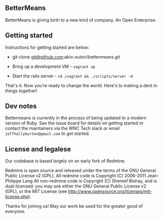 BetterMeans
-----------

BetterMeans is giving birth to a new kind of company. An Open Enterprise.

Getting started
---------------

Instructions for getting started are below:

* git clone git@github.com:akio-outori/bettermeans.git

* Bring up a development VM - `vagrant up`

* Start the rails server - `cd /vagrant && ./scripts/server -d`

That's it. Now you're ready to change the world. Here's to making a dent in things together!

Dev notes
---------

Bettermeans is currently in the process of being updated to a modern version of Ruby.  See the issue board for details on getting started or contact the maintainers via the WNC Tech slack or
email `jeffhallyburton@gmail.com` to get started.

License and legalese
--------------------

Our codebase is based largely on an early fork of Redmine.

Redmine is open source and released under the terms of the GNU General Public License v2 (GPL).
All redmine code is Copyright (C) 2006-2011  Jean-Philippe Lang
All non-redmine code is Copyright (C) Shereef Bishay, and is dual-licensed: you may use either the GNU General Public License v2 (GPL), or the MIT License (see http://www.opensource.org/licenses/mit-license.php).

Thanks for joining us! May our work be used for the greater good of everyone.

